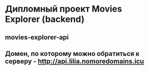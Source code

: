  
# Дипломный проект Movies Explorer (backend)
## movies-explorer-api 
## Домен, по которому можно обратиться к серверу - http://api.lilia.nomoredomains.icu
